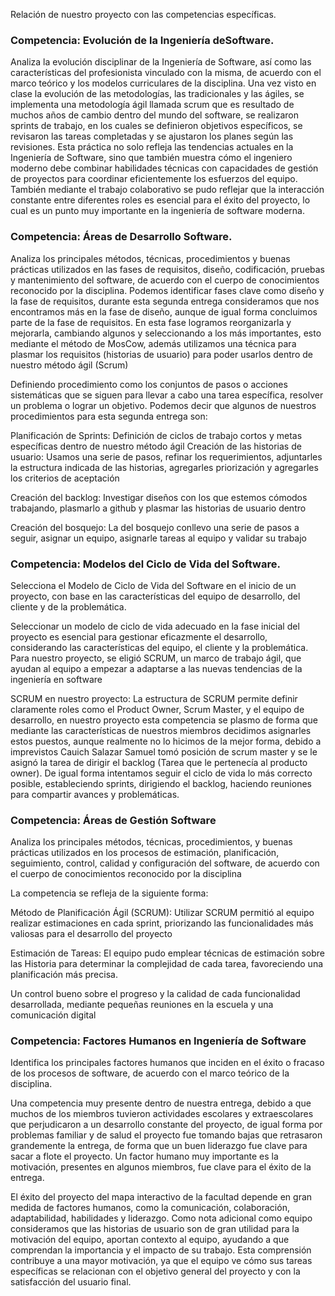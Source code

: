 Relación de nuestro proyecto con las competencias específicas.

### Competencia: Evolución de la Ingeniería deSoftware. 
Analiza la evolución disciplinar de la Ingeniería de Software, así como las características del profesionista vinculado con la misma, de acuerdo con el marco teórico y los modelos curriculares de la disciplina.
Una vez visto en clase la evolución de las metodologías, las tradicionales y las ágiles, se implementa una metodología ágil llamada scrum que es resultado de muchos años de cambio dentro del mundo del software, se realizaron sprints de trabajo, en los cuales se definieron objetivos específicos, se revisaron las tareas completadas y se ajustaron los planes según las revisiones. Esta práctica no solo refleja las tendencias actuales en la Ingeniería de Software, sino que también muestra cómo el ingeniero moderno debe combinar habilidades técnicas con capacidades de gestión de proyectos para coordinar eficientemente los esfuerzos del equipo. También mediante el trabajo colaborativo se pudo reflejar que la interacción constante entre diferentes roles es esencial para el éxito del proyecto, lo cual es un punto muy importante en la ingeniería de software moderna.

### Competencia: Áreas de Desarrollo Software.
Analiza los principales métodos, técnicas, procedimientos y buenas prácticas utilizados en las fases de requisitos, diseño, codificación, pruebas y mantenimiento del software, de acuerdo con el cuerpo de conocimientos reconocido por la disciplina.
Podemos identificar fases clave como diseño y la fase de requisitos, durante esta segunda entrega consideramos que nos encontramos más en la fase de diseño, aunque de igual forma concluimos parte de la fase de requisitos. En esta fase logramos reorganizarla y mejorarla, cambiando algunos y seleccionando a los más importantes, esto mediante el método de MosCow, además utilizamos una técnica para plasmar los requisitos (historias de usuario) para poder usarlos dentro de nuestro método ágil (Scrum)

Definiendo procedimiento como los conjuntos de pasos o acciones sistemáticas que se siguen para llevar a cabo una tarea específica, resolver un problema o lograr un objetivo. Podemos decir que algunos de nuestros procedimientos para esta segunda entrega son: 

Planificación de Sprints: Definición de ciclos de trabajo cortos y metas específicas dentro de nuestro método ágil
Creación de las historias de usuario: Usamos una serie de pasos, refinar los requerimientos, adjuntarles la estructura indicada de las historias, agregarles priorización y agregarles los criterios de aceptación

Creación del backlog: Investigar diseños con los que estemos cómodos trabajando, plasmarlo a github y plasmar las historias de usuario dentro

Creación del bosquejo: La del bosquejo conllevo una serie de pasos a seguir, asignar un equipo, asignarle tareas al equipo y validar su trabajo

### Competencia: Modelos del Ciclo de Vida del Software.
Selecciona el Modelo de Ciclo de Vida del Software en el inicio de un proyecto, con base en las características del equipo de desarrollo, del cliente y de la problemática.

Seleccionar un modelo de ciclo de vida adecuado en la fase inicial del proyecto es esencial para gestionar eficazmente el desarrollo, considerando las características del equipo, el cliente y la problemática. Para nuestro proyecto, se eligió SCRUM, un marco de trabajo ágil, que ayudan al equipo a empezar a adaptarse a las nuevas tendencias de la ingeniería en software

SCRUM en nuestro proyecto:
La estructura de SCRUM permite definir claramente roles como el Product Owner, Scrum Master, y el equipo de desarrollo, en nuestro proyecto esta competencia se plasmo de forma que mediante las características de nuestros miembros decidimos asignarles estos puestos, aunque realmente no lo hicimos de la mejor forma, debido a imprevistos Cauich Salazar Samuel tomó posición de scrum master y se le asignó la tarea de dirigir el backlog (Tarea que le pertenecía al producto owner). De igual forma intentamos seguir el ciclo de vida lo más correcto posible, estableciendo sprints, dirigiendo el backlog, haciendo reuniones para compartir avances y problemáticas.

### Competencia: Áreas de Gestión Software
Analiza los principales métodos, técnicas, procedimientos, y buenas prácticas utilizados en los procesos de estimación, planificación, seguimiento, control, calidad y configuración del software, de acuerdo con el cuerpo de conocimientos reconocido por la disciplina

La competencia se refleja de la siguiente forma:

Método de Planificación Ágil (SCRUM): Utilizar SCRUM permitió al equipo realizar estimaciones en cada sprint, priorizando las funcionalidades más valiosas para el desarrollo del proyecto

Estimación de Tareas: El equipo pudo emplear técnicas de estimación sobre las Historia para determinar la complejidad de cada tarea, favoreciendo una planificación más precisa. 

Un control bueno sobre el progreso y la calidad de cada funcionalidad desarrollada, mediante pequeñas reuniones en la escuela y una comunicación digital

### Competencia: Factores Humanos en Ingeniería de Software
Identifica los principales factores humanos que inciden en el éxito o fracaso de los procesos de software, de acuerdo con el marco teórico de la disciplina.

Una competencia muy presente dentro de nuestra entrega, debido a que muchos de los miembros tuvieron actividades escolares y extraescolares que perjudicaron a un desarrollo constante del proyecto, de igual forma por problemas familiar y de salud el proyecto fue tomando bajas que retrasaron grandemente la entrega, de forma que un buen liderazgo fue clave para sacar a flote el proyecto. Un factor humano muy importante es la motivación, presentes en algunos miembros, fue clave para el éxito de la entrega. 

El éxito del proyecto del mapa interactivo de la facultad depende en gran medida de factores humanos, como la comunicación, colaboración, adaptabilidad, habilidades y liderazgo. Como nota adicional como equipo consideramos que las historias de usuario son de gran utilidad para la motivación del equipo, aportan contexto al equipo, ayudando a que comprendan la importancia y el impacto de su trabajo. Esta comprensión contribuye a una mayor motivación, ya que el equipo ve cómo sus tareas específicas se relacionan con el objetivo general del proyecto y con la satisfacción del usuario final.



